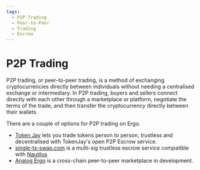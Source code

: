 ```yaml
---
tags:
  - P2P Trading
  - Peer-to-Peer
  - Trading
  - Escrow
---
```


# P2P Trading

P2P trading, or peer-to-peer trading, is a method of exchanging cryptocurrencies directly between individuals without needing a centralised exchange or intermediary. In P2P trading, buyers and sellers connect directly with each other through a marketplace or platform, negotiate the terms of the trade, and then transfer the cryptocurrency directly between their wallets.

There are a couple of options for P2P trading on Ergo.

- [Token Jay](https://tokenjay.app) lets you trade tokens person to person, trustless and decentralised with TokenJay's open P2P Escrow service.
- [single-tx-swap.com](https://www.single-tx-swap.com/) is a multi-sig trustless escrow service compatible with [Nautilus](nautilus.md)
- [Analog Ergo](analog-ergo.md) is a cross-chain peer-to-peer marketplace in development.
